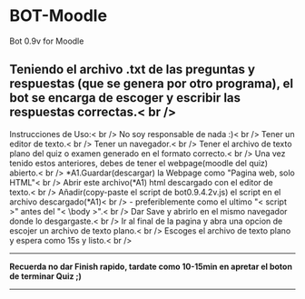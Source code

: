 # BOT-Moodle
Bot 0.9v for Moodle


<h2>Teniendo el archivo .txt de las preguntas y respuestas (que se genera por otro programa), el bot se encarga de escoger y escribir las respuestas correctas.< br /></h2>

Instrucciones de Uso:< br />
  No soy responsable de nada :)< br />
  Tener un editor de texto.< br />
  Tener un navegador.< br />
  Tener el archivo de texto plano del quiz o examen generado en el formato correcto.< br />
  Una vez tenido estos anteriores, debes de tener el webpage(moodle del quiz) abierto.< br />
  *A1.Guardar(descargar) la Webpage como "Pagina web, solo HTML"< br />
  Abrir este archivo(*A1) html descargado con el editor de texto.< br />
  Añadir(copy-paste el script de bot0.9.4.2v.js) el script en el archivo descargado(*A1)< br />
    - preferiblemente como el ultimo "< script >" antes del "< \body >".< br />
  Dar Save y abrirlo en el mismo navegador donde lo desgargaste.< br />
  Ir al final de la pagina y abra una opcion de escojer un archivo de texto plano.< br />
  Escoges el archivo de texto plano y espera como 15s y listo.< br />
  ____________________________________________________________________________________________________
  ****Recuerda no dar Finish rapido, tardate como 10-15min en apretar el boton de terminar Quiz ;)****
  ____________________________________________________________________________________________________

  
